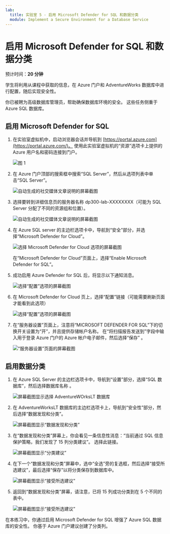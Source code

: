 ```yaml
---
lab:
  title: 实验室 5 - 启用 Microsoft Defender for SQL 和数据分类
  module: Implement a Secure Environment for a Database Service
---
```


# <a name="enable-microsoft-defender-for-sql-and-data-classification"></a>启用 Microsoft Defender for SQL 和数据分类

预计时间：**20 分钟**

学生将利用从课程中获取的信息，在 Azure 门户和 AdventureWorks 数据库中进行配置，随后实现安全性。

你已被聘为高级数据库管理员，帮助确保数据库环境的安全。 这些任务侧重于 Azure SQL 数据库。

## <a name="enable-microsoft-defender-for-sql"></a>启用 Microsoft Defender for SQL

1. 在实验室虚拟机中，启动浏览器会话并导航到 [https://portal.azure.com](https://portal.azure.com/)。 使用此实验室虚拟机的“资源”选项卡上提供的 Azure 用户名和密码连接到门户。  

    ![图 1](../images/dp-300-module-01-lab-01.png)

1. 在 Azure 门户顶部的搜索框中搜索“SQL Server”，然后从选项列表中单击“SQL Server”。

    ![自动生成的社交媒体文章说明的屏幕截图](../images/dp-300-module-04-lab-1.png)

1. 选择要转到详细信息页的服务器名称 dp300-lab-XXXXXXXX（可能为 SQL Server 分配了不同的资源组和位置）。

    ![自动生成的社交媒体文章说明的屏幕截图](../images/dp-300-module-04-lab-2.png)

1. 在 Azure SQL server 的主边栏选项卡中，导航到“安全”部分，并选择“Microsoft Defender for Cloud”。

    ![选择 Microsoft Defender for Cloud 选项的屏幕截图](../images/dp-300-module-05-lab-01.png)

    在“Microsoft Defender for Cloud”页面上，选择“Enable Microsoft Defender for SQL”。

1. 成功启用 Azure Defender for SQL 后，将显示以下通知消息。

    ![选择“配置”选项的屏幕截图](../images/dp-300-module-05-lab-02_1.png)

1. 在 Microsoft Defender for Cloud 页上，选择“配置”链接（可能需要刷新页面才能看到此选项） 

    ![选择“配置”选项的屏幕截图](../images/dp-300-module-05-lab-02.png)

1. 在“服务器设置”页面上，注意将“MICROSOFT DEFENDER FOR SQL”下的切换开关设置为“开”，并且提供存储帐户名称。    在“将扫描报告发送到”字段中输入用于登录 Azure 门户的 Azure 帐户电子邮件，然后选择“保存” 。

    ![“服务器设置”页面的屏幕截图](../images/dp-300-module-05-lab-03.png)

## <a name="enable-data-classification"></a>启用数据分类

1. 在 Azure SQL Server 的主边栏选项卡中，导航到“设置”部分，选择“SQL 数据库”，然后选择数据库名称 。

    ![屏幕截图显示选择 AdventureWOrksLT 数据库](../images/dp-300-module-05-lab-04.png)

1. 在 AdventureWorksLT 数据库的主边栏选项卡上，导航到“安全性”部分，然后选择“数据发现和分类”。  

    ![屏幕截图显示“数据发现和分类”](../images/dp-300-module-05-lab-05.png)

1. 在“数据发现和分类”屏幕上，你会看见一条信息性消息：“当前通过 SQL 信息保护策略，我们发现了 15 列分类建议”。  选择此链接。

    ![屏幕截图显示“分类建议”](../images/dp-300-module-05-lab-06.png)

1. 在下一个“数据发现和分类”屏幕中，选中“全选”旁的复选框，然后选择“接受所选建议”，最后选择“保存”以将分类保存到数据库中。

    ![屏幕截图显示“接受所选建议”](../images/dp-300-module-05-lab-07.png)

1. 返回到“数据发现和分类”屏幕，请注意，已将 15 列成功分类到在 5 个不同的表中。

    ![屏幕截图显示“接受所选建议”](../images/dp-300-module-05-lab-08.png)

在本练习中，你通过启用 Microsoft Defender for SQL 增强了 Azure SQL 数据库的安全性。 你基于 Azure 门户建议创建了分类列。
